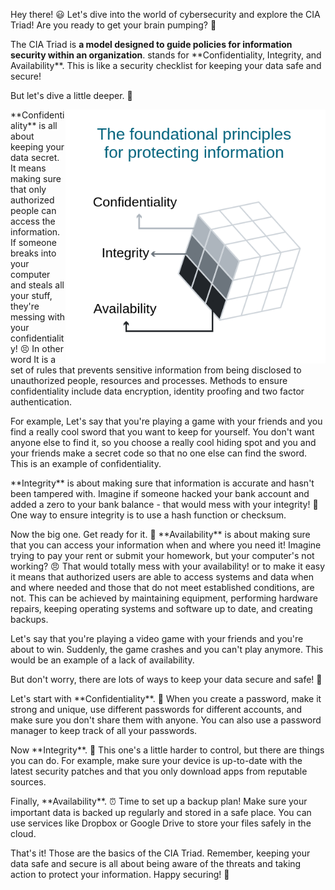 Hey there! 😃 Let's dive into the world of cybersecurity and explore the CIA Triad! Are you ready to get your brain pumping? 🥳

The CIA Triad is **a model designed to guide policies for information security within an organization**. stands for \*\*Confidentiality, Integrity, and Availability\*\*. This is like a security checklist for keeping your data safe and secure!

But let's dive a little deeper. 🧘

<img align="right" src="./_resources/880b429d4069b1449214e4102609c070.png" alt="880b429d4069b1449214e4102609c070.png" width="416" height="406" class="jop-noMdConv">

\*\*Confidentiality\*\* is all about keeping your data secret. It means making sure that only authorized people can access the information. If someone breaks into your computer and steals all your stuff, they're messing with your confidentiality! 😣 In other word It is a set of rules that prevents sensitive information from being disclosed to unauthorized people, resources and processes. Methods to ensure confidentiality include data encryption, identity proofing and two factor authentication.

For example, Let's say that you're playing a game with your friends and you find a really cool sword that you want to keep for yourself. You don't want anyone else to find it, so you choose a really cool hiding spot and you and your friends make a secret code so that no one else can find the sword. This is an example of confidentiality.

\*\*Integrity\*\* is about making sure that information is accurate and hasn't been tampered with. Imagine if someone hacked your bank account and added a zero to your bank balance - that would mess with your integrity! 🫠 One way to ensure integrity is to use a hash function or checksum.

Now the big one. Get ready for it. 🥊 \*\*Availability\*\* is about making sure that you can access your information when and where you need it! Imagine trying to pay your rent or submit your homework, but your computer's not working? 😠 That would totally mess with your availability! or to make it easy it means that authorized users are able to access systems and data when and where needed and those that do not meet established conditions, are not. This can be achieved by maintaining equipment, performing hardware repairs, keeping operating systems and software up to date, and creating backups.

Let's say that you're playing a video game with your friends and you're about to win. Suddenly, the game crashes and you can't play anymore. This would be an example of a lack of availability.

But don't worry, there are lots of ways to keep your data secure and safe! 💪

Let's start with \*\*Confidentiality\*\*. 🔐 When you create a password, make it strong and unique, use different passwords for different accounts, and make sure you don't share them with anyone. You can also use a password manager to keep track of all your passwords.

Now \*\*Integrity\*\*. 📝 This one's a little harder to control, but there are things you can do. For example, make sure your device is up-to-date with the latest security patches and that you only download apps from reputable sources.

Finally, \*\*Availability\*\*. ⏰ Time to set up a backup plan! Make sure your important data is backed up regularly and stored in a safe place. You can use services like Dropbox or Google Drive to store your files safely in the cloud.

That's it! Those are the basics of the CIA Triad. Remember, keeping your data safe and secure is all about being aware of the threats and taking action to protect your information. Happy securing! 🎉
